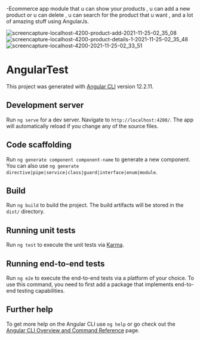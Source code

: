 -Ecommerce app module that u can show your products , u can add a new product or u can delete , u can 
search for the product that u want , and a lot of amazing stuff using AngularJs.

![screencapture-localhost-4200-product-add-2021-11-25-02_35_08](https://user-images.githubusercontent.com/77206236/144940822-309bf992-6ba0-43eb-ae06-1a183ebce170.png)
![screencapture-localhost-4200-product-details-1-2021-11-25-02_35_48](https://user-images.githubusercontent.com/77206236/144940825-f8a419b7-c381-411e-bf66-7f5b8e7ac845.png)
![screencapture-localhost-4200-2021-11-25-02_33_51](https://user-images.githubusercontent.com/77206236/144940828-1914a48c-0a0f-4ad0-9fac-a63e2dee3189.png)




# AngularTest

This project was generated with [Angular CLI](https://github.com/angular/angular-cli) version 12.2.11.

## Development server

Run `ng serve` for a dev server. Navigate to `http://localhost:4200/`. The app will automatically reload if you change any of the source files.

## Code scaffolding

Run `ng generate component component-name` to generate a new component. You can also use `ng generate directive|pipe|service|class|guard|interface|enum|module`.

## Build

Run `ng build` to build the project. The build artifacts will be stored in the `dist/` directory.

## Running unit tests

Run `ng test` to execute the unit tests via [Karma](https://karma-runner.github.io).

## Running end-to-end tests

Run `ng e2e` to execute the end-to-end tests via a platform of your choice. To use this command, you need to first add a package that implements end-to-end testing capabilities.

## Further help

To get more help on the Angular CLI use `ng help` or go check out the [Angular CLI Overview and Command Reference](https://angular.io/cli) page.
